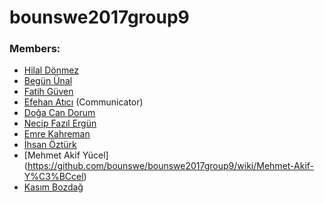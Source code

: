 # bounswe2017group9

### Members:

* [Hilal Dönmez](https://github.com/bounswe/bounswe2017group9/wiki/Hilal-D%C3%B6nmez)
* [Begün Ünal](https://github.com/bounswe/bounswe2017group9/wiki/Beg%C3%BCn-%C3%9Cnal)
* [Fatih Güven](https://github.com/bounswe/bounswe2017group9/wiki/Fatih-G%C3%BCven)
* [Efehan Atıcı](https://github.com/bounswe/bounswe2017group9/wiki/Efehan-At%C4%B1c%C4%B1) (Communicator)
* [Doğa Can Dorum](https://github.com/bounswe/bounswe2017group9/wiki/Do%C4%9Fa-Can-Dorum)
* [Necip Fazıl Ergün](https://github.com/bounswe/bounswe2017group9/wiki/Necip-Faz%C4%B1l-Erg%C3%BCn)
* [Emre Kahreman](https://github.com/bounswe/bounswe2017group9/wiki/Emre-Kahreman)
* [İhsan Öztürk](https://github.com/bounswe/bounswe2017group9/wiki/%C4%B0hsan-%C3%96zt%C3%BCrk)
* [Mehmet Akif Yücel] (https://github.com/bounswe/bounswe2017group9/wiki/Mehmet-Akif-Y%C3%BCcel)  
* [Kasım Bozdağ](https://github.com/bounswe/bounswe2017group9/wiki/Kas%C4%B1m-Bozda%C4%9F)
